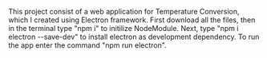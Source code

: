 This project consist of a web application for Temperature Conversion, which I created using Electron framework.
First download all the files, then in the terminal type "npm i" to initilize NodeModule. 
Next, type "npm i electron --save-dev" to install electron as development dependency.
To run the app enter the command "npm run electron".
